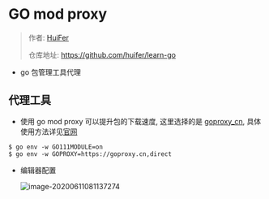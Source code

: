 # GO mod proxy
> 作者: [HuiFer](https://github.com/huifer)
>
> 仓库地址: https://github.com/huifer/learn-go

- go 包管理工具代理

## 代理工具
- 使用 go mod proxy 可以提升包的下载速度, 这里选择的是 [goproxy_cn](https://goproxy.cn/), 具体使用方法详见[官网](https://goproxy.cn/)


~~~
$ go env -w GO111MODULE=on
$ go env -w GOPROXY=https://goproxy.cn,direct
~~~




- 编辑器配置

  ![image-20200611081137274](images/image-20200611081137274.png)